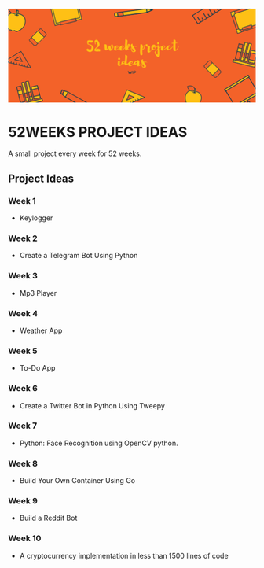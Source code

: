 ![Display Picture](/images/display.png)

# 52WEEKS PROJECT IDEAS

A small project every week for 52 weeks.

## Project Ideas

### Week 1

- Keylogger

### Week 2

- Create a Telegram Bot Using Python

### Week 3

- Mp3 Player

### Week 4

- Weather App

### Week 5

- To-Do App

### Week 6

- Create a Twitter Bot in Python Using Tweepy

### Week 7

- Python: Face Recognition using OpenCV python.

### Week 8

- Build Your Own Container Using Go

### Week 9

- Build a Reddit Bot

### Week 10

- A cryptocurrency implementation in less than 1500 lines of code
